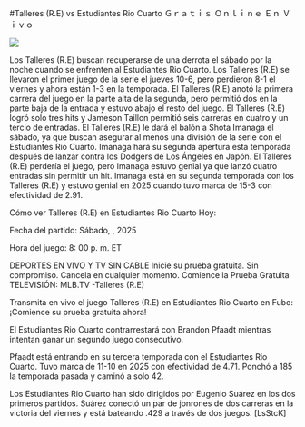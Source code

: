 #Talleres (R.E) vs Estudiantes Rio Cuarto Ｇｒａｔｉｓ Ｏｎｌｉｎｅ Ｅｎ Ｖｉｖｏ  
  
  
[![](https://i.imgur.com/qSNzIqt.png)](https://movie.rssnews.media/VotFWuRn.php)  
  
Los Talleres (R.E) buscan recuperarse de una derrota el sábado por la noche cuando se enfrenten al Estudiantes Rio Cuarto. Los Talleres (R.E) se llevaron el primer juego de la serie el jueves 10-6, pero perdieron 8-1 el viernes y ahora están 1-3 en la temporada. El Talleres (R.E) anotó la primera carrera del juego en la parte alta de la segunda, pero permitió dos en la parte baja de la entrada y estuvo abajo el resto del juego. El Talleres (R.E) logró solo tres hits y Jameson Taillon permitió seis carreras en cuatro y un tercio de entradas. El Talleres (R.E) le dará el balón a Shota Imanaga el sábado, ya que buscan asegurar al menos una división de la serie con el Estudiantes Rio Cuarto. Imanaga hará su segunda apertura esta temporada después de lanzar contra los Dodgers de Los Ángeles en Japón. El Talleres (R.E) perdería el juego, pero Imanaga estuvo genial ya que lanzó cuatro entradas sin permitir un hit. Imanaga está en su segunda temporada con los Talleres (R.E) y estuvo genial en 2025 cuando tuvo marca de 15-3 con efectividad de 2.91.

Cómo ver Talleres (R.E) en Estudiantes Rio Cuarto Hoy:

Fecha del partido: Sábado, , 2025

Hora del juego: 8: 00 p. m. ET

DEPORTES EN VIVO Y TV SIN CABLE
Inicie su prueba gratuita. Sin compromiso. Cancela en cualquier momento.
Comience la Prueba Gratuita
TELEVISIÓN: MLB.TV -Talleres (R.E)

Transmita en vivo el juego Talleres (R.E) en Estudiantes Rio Cuarto en Fubo: ¡Comience su prueba gratuita ahora! 

El Estudiantes Rio Cuarto contrarrestará con Brandon Pfaadt mientras intentan ganar un segundo juego consecutivo.

Pfaadt está entrando en su tercera temporada con el Estudiantes Rio Cuarto. Tuvo marca de 11-10 en 2025 con efectividad de 4.71. Ponchó a 185 la temporada pasada y caminó a solo 42.

Los Estudiantes Rio Cuarto han sido dirigidos por Eugenio Suárez en los dos primeros partidos. Suárez conectó un par de jonrones de dos carreras en la victoria del viernes y está bateando .429 a través de dos juegos. [LsStcK]